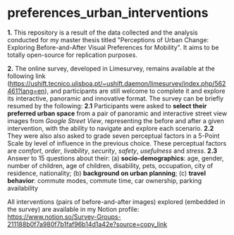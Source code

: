 # preferences_urban_interventions

**1.** This repository is a result of the data collected and the analysis conducted for my master thesis titled "Perceptions of Urban Change: Exploring Before-and-After Visual Preferences for Mobility". It aims to be totally open-source for replication purposes.

**2.** The online survey, developed in Limesurvey,  remains available at the following link (https://ushift.tecnico.ulisboa.pt/~ushift.daemon/limesurvey/index.php/562461?lang=en), and participants are still welcome to complete it and explore its interactive, panoramic and innovative format. The survey can be briefly resumed by the following: 
  **2.1** Participants were asked to **select their preferred urban space** from a pair of panoramic and interactive street view images from _Google Street View_, representing the before and after a given intervention, with the ability to navigate and explore each scenario. 
  **2.2** They were also also asked to grade seven perceptual factors in a 5-Point Scale by level of influence in the previous choice. These perceptual factors are _comfort_, _order_, _livability_, _security_, _safety_, _usefulness_ and _stress_. 
  **2.3** Answer to 15 questions about their: (a) **socio-demographics**:  age, gender, number of children, age of children, disability, pets, occupation, city of residence, nationality; (b) **background on urban planning**; (c) **travel behavior**:  commute modes, commute time, car ownership, parking availability 

All interventions (pairs of before-and-after images) explored (embedded in the survey) are available in my Notion profile: https://www.notion.so/Survey-Groups-211188b0f7a980f7b1faf96b14d1a42e?source=copy_link


